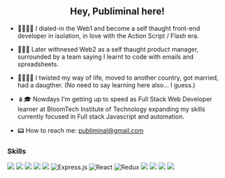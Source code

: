 <h2 align="center">Hey, Publiminal here!</h2>


<!-- I've been developing software since 2000 -->
- 👶🏻🧔🏻 I dialed-in the Web1 and become a self thaught front-end developer in isolation, in love with the Action Script / Flash era.

- 👨‍💼🤖 Later withnesed Web2 as a self thaught product manager, surrounded by  a team saying I learnt to code with emails and spreadsheets. 

- 🤯👨‍👩‍👧 I twisted my way of life, moved to another country, got married, had a daugther.
(No need to say learning here also... I guess.)

- 🪆🎓 Nowdays I'm getting up to speed as Full Stack Web Developer learner at BloomTech Institute of Technology expanding my skills currently focused in Full stack Javascript and automation.  

- 📟 How to reach me: publiminal@gmail.com


### Skills
<img src="https://img.shields.io/badge/javascript%20-%23323330.svg?&style=for-the-badge&logo=javascript&logoColor=%23F7DF1E"/> <img src="https://img.shields.io/badge/html5%20-%23323330.svg?&style=for-the-badge&logo=html5&logoColor=orange"/> <img src="https://img.shields.io/badge/css3%20-%23323330.svg?&style=for-the-badge&logo=css3&logoColor=blue"/> <img src="https://img.shields.io/badge/node.js%20-%23323330.svg?&style=for-the-badge&logo=node.js&logoColor=%2343853D"/> <img src="https://img.shields.io/badge/markdown-%23323330.svg?&style=for-the-badge&logo=markdown&logoColor=white"/> <img alt="Express.js" src="https://img.shields.io/badge/express.js%20-%23323330.svg?&style=for-the-badge"/> <img alt="React" src="https://img.shields.io/badge/react%20-%23323330.svg?&style=for-the-badge&logo=react&logoColor=%2361DAFB"/> <img alt="Redux" src="https://img.shields.io/badge/redux%20-%23323330.svg?&style=for-the-badge&logo=redux&logoColor=%23593d88"/> <img src="https://img.shields.io/badge/Cypress%20-%23323330.svg?&style=for-the-badge&logo=cypress&logoColor=white"/> <img src="https://img.shields.io/badge/Jest%20-%23323330.svg?&style=for-the-badge&logo=jest&logoColor=%2331A8FF"/> <img src="https://img.shields.io/badge/github%20-%23323330.svg?&style=for-the-badge&logo=github&logoColor=white"/> <img src="https://img.shields.io/badge/Asana%20-%23323330.svg?&style=for-the-badge&logo=asana&logoColor=red"/> 

<!-- [![Top Langs](https://github-readme-stats.vercel.app/api/top-langs/?username=publiminal&layout=gruvox)](https://github.com/publiminal/github-readme-stats)
 -->

<!-- <img src="https://github-readme-stats.vercel.app/api?username=publiminal&show_icons=true&count_private=true&theme=gruvbox" alt="publiminal github stats" height="165" width="420"/>

![](https://komarev.com/ghpvc/?username=publiminal&color=gray&style=for-the-badge&label=VIEWS)

 -->
